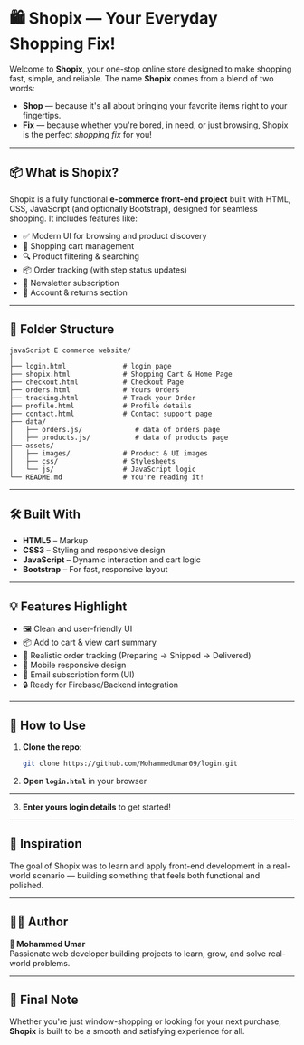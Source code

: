 # 🛍️ Shopix — Your Everyday Shopping Fix!

Welcome to **Shopix**, your one-stop online store designed to make shopping fast, simple, and reliable. The name **Shopix** comes from a blend of two words:

- **Shop** — because it's all about bringing your favorite items right to your fingertips.
- **Fix** — because whether you're bored, in need, or just browsing, Shopix is the perfect *shopping fix* for you!

---

## 📦 What is Shopix?

Shopix is a fully functional **e-commerce front-end project** built with HTML, CSS, JavaScript (and optionally Bootstrap), designed for seamless shopping. It includes features like:

- ✅ Modern UI for browsing and product discovery  
- 🛒 Shopping cart management  
- 🔍 Product filtering & searching  
- 📦 Order tracking (with step status updates)  
- 📨 Newsletter subscription  
- 👤 Account & returns section

---

## 📂 Folder Structure

```
javaScript E commerce website/
│
├── login.html              # login page
├── shopix.html             # Shopping Cart & Home Page
├── checkout.html           # Checkout Page
├── orders.html             # Yours Orders
├── tracking.html           # Track your Order
├── profile.html            # Profile details
├── contact.html            # Contact support page
├── data/
│   ├── orders.js/             # data of orders page
│   ├── products.js/           # data of products page
├── assets/
│   ├── images/             # Product & UI images
│   ├── css/                # Stylesheets
│   └── js/                 # JavaScript logic
└── README.md               # You're reading it!
```

---

## 🛠️ Built With

- **HTML5** – Markup
- **CSS3** – Styling and responsive design
- **JavaScript** – Dynamic interaction and cart logic
- **Bootstrap**  – For fast, responsive layout

---

## 💡 Features Highlight

- 🖼️ Clean and user-friendly UI  
- 📦 Add to cart & view cart summary  
- 🚚 Realistic order tracking (Preparing → Shipped → Delivered)  
- 📱 Mobile responsive design  
- 📧 Email subscription form (UI)  
- 🔒 Ready for Firebase/Backend integration

---

## 🔧 How to Use

1. **Clone the repo**:
   ```bash
   git clone https://github.com/MohammedUmar09/login.git
   ```

2. **Open `login.html`** in your browser

---

3. **Enter yours login details** to get started!

---

## 💬 Inspiration

The goal of Shopix was to learn and apply front-end development in a real-world scenario — building something that feels both functional and polished.

---

## 🙋‍♂️ Author

**👤 Mohammed Umar**  
Passionate web developer building projects to learn, grow, and solve real-world problems.

---

## 📌 Final Note

Whether you're just window-shopping or looking for your next purchase, **Shopix** is built to be a smooth and satisfying experience for all.
